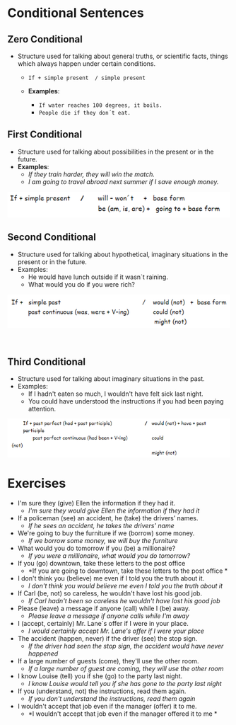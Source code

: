 # Conditional Sentences

## Zero Conditional

- Structure used for talking about general truths, or scientific facts, things which always happen under certain conditions. 
    - ``If + simple present  / simple present`` 
      
    - **Examples**: 
      - ``If water reaches 100 degrees, it boils.`` 
      - ``People die if they don´t eat.``


## First Conditional 

- Structure used for talking about possibilities in the present or in the future.               
- **Examples**: 
    - *If they train harder, they will win the match.* 
    - *I am going to travel abroad next summer if I save enough money.*

<p style="text-align: center;">
    <img src="../img/2022-03-23 112615.png"/>
</p>


## Second Conditional  
- Structure used for talking about hypothetical, imaginary situations in the present or in the future. 
- Examples: 
  - He would have lunch outside if it wasn´t raining. 
  - What would you do if you were rich? 


<p style="text-align: center;">
    <img src="../img/2022-03-23%20103837.png">
</p>



<br>

## Third Conditional 

- Structure used for talking about imaginary situations in the past.  
- Examples:  
  - If I hadn't eaten so much, I wouldn't have felt sick last night. 
  - You could have understood the instructions if you had been paying attention.  

<p style="text-align: center">
    <img src="../img/2022-03-23%20104144.png">
</p>

 


# Exercises


- I'm sure they (give) Ellen the information if they had it.
 	- *I'm sure they would give Ellen the information if they had it*
- If a policeman (see) an accident, he (take) the drivers’ names.
 	- *If he sees an accident, he takes the drivers' name*
- We're going to buy the furniture if we (borrow) some money.
 	- *If we borrow some money, we will buy the furniture*
- What would you do tomorrow if you (be) a millionaire?
 	- *If you were a millionaire, what would you do tomorrow?*
- If you (go) downtown, take these letters to the post office
 	- *If you are going to downtown, take these letters to the post office *
- I don't think you (believe) me even if I told you the truth about it.
 	- *I don't think you would believe me even I told you the truth about it*
- If Carl (be, not) so careless, he wouldn't have lost his good job.
 	- *If Carl hadn't been so careless he wouldn't have lost his good job*
- Please (leave) a message if anyone (call) while I (be) away.
 	- *Please leave a message if anyone calls while I'm away*
- I (accept, certainly) Mr. Lane´s offer if I were in your place.
 	- *I would certainly accept Mr. Lane's offer if I were your place*
- The accident (happen, never) if the driver (see) the stop sign.
 	- *If the driver had seen the stop sign, the accident would have never happened*
- If a large number of guests (come), they'll use the other room.
 	- *If a large number of guest are coming, they will use the other room*
- I know Louise (tell) you if she (go) to the party last night.
 	- *I know Louise would tell you if she has gone to the party last night*
- If you (understand, not) the instructions, read them again.
 	- *If you don't understand the instructions, read them again*
- I wouldn't accept that job even if the manager (offer) it to me.
 	- *I wouldn't accept that job even if the manager offered it to me *